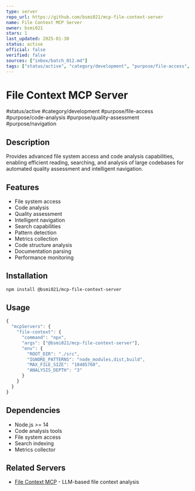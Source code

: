 ```yaml
---
type: server
repo_url: https://github.com/bsmi021/mcp-file-context-server
name: File Context MCP Server
owner: bsmi021
stars: 1
last_updated: 2025-01-30
status: active
official: false
verified: false
sources: ["inbox/batch_012.md"]
tags: ["status/active", "category/development", "purpose/file-access", "purpose/code-analysis", "purpose/quality-assessment", "purpose/navigation"]
---
```


# File Context MCP Server

#status/active #category/development #purpose/file-access #purpose/code-analysis #purpose/quality-assessment #purpose/navigation

## Description

Provides advanced file system access and code analysis capabilities, enabling efficient reading, searching, and analysis of large codebases for automated quality assessment and intelligent navigation.

## Features

- File system access
- Code analysis
- Quality assessment
- Intelligent navigation
- Search capabilities
- Pattern detection
- Metrics collection
- Code structure analysis
- Documentation parsing
- Performance monitoring

## Installation

```bash
npm install @bsmi021/mcp-file-context-server
```

## Usage

```javascript
{
  "mcpServers": {
    "file-context": {
      "command": "npx",
      "args": ["@bsmi021/mcp-file-context-server"],
      "env": {
        "ROOT_DIR": "./src",
        "IGNORE_PATTERNS": "node_modules,dist,build",
        "MAX_FILE_SIZE": "10485760",
        "ANALYSIS_DEPTH": "3"
      }
    }
  }
}
```

## Dependencies

- Node.js >= 14
- Code analysis tools
- File system access
- Search indexing
- Metrics collector

## Related Servers

- [File Context MCP](https://github.com/compiledwithproblems/file-context-mcp) - LLM-based file context analysis